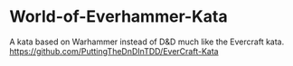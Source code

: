# World-of-Everhammer-Kata
A kata based on Warhammer instead of D&amp;D much like the Evercraft kata.   https://github.com/PuttingTheDnDInTDD/EverCraft-Kata
